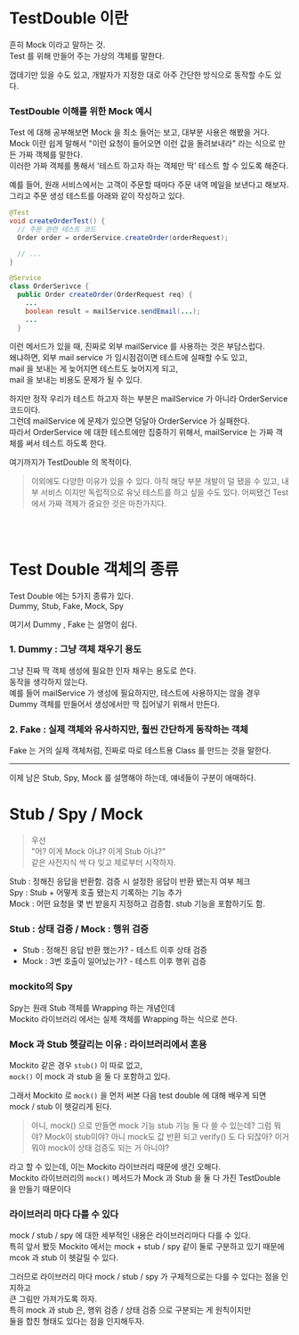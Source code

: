 # TestDouble 이란  
흔히 Mock 이라고 말하는 것.    
Test 를 위해 만들어 주는 가상의 객체를 말한다.  
  
껍데기만 있을 수도 있고, 개발자가 지정한 대로 아주 간단한 방식으로 동작할 수도 있다.  
  
### TestDouble 이해를 위한 Mock 예시    
Test 에 대해 공부해보면 Mock 을 최소 들어는 보고, 대부분 사용은 해봤을 거다.  
Mock 이란 쉽게 말해서 "이런 요청이 들어오면 이런 값을 돌려보내라" 라는 식으로 만든 가짜 객체를 말한다.  
이러한 가짜 객체를 통해서 '테스트 하고자 하는 객체만 딱' 테스트 할 수 있도록 해준다.  
  
예를 들어, 원래 서비스에서는 고객이 주문할 때마다 주문 내역 메일을 보낸다고 해보자.  
그리고 주문 생성 테스트를 아래와 같이 작성하고 있다. 
```java
@Test
void createOrderTest() {
  // 주문 관련 테스트 코드
  Order order = orderService.createOrder(orderRequest);

  // ...
}
```
```java
@Service 
class OrderSerivce {
  public Order createOrder(OrderRequest req) {
    ...
    boolean result = mailService.sendEmail(...);
    ...
  }
```
이런 메서드가 있을 때, 진짜로 외부 mailService 를 사용하는 것은 부담스럽다.    
왜냐하면, 외부 mail service 가 임시점검이면 테스트에 실패할 수도 있고,  
mail 을 보내는 게 늦어지면 테스트도 늦어지게 되고,  
mail 을 보내는 비용도 문제가 될 수 있다.  
  
하지만 정작 우리가 테스트 하고자 하는 부분은 mailService 가 아니라 OrderService 코드이다.  
그런데 mailService 에 문제가 있으면 덩달아 OrderService 가 실패한다.  
따라서 OrderService 에 대한 테스트에만 집중하기 위해서, mailService 는 가짜 객체를 써서 테스트 하도록 한다.  

여기까지가 TestDouble 의 목적이다.  
  
> 이외에도 다양한 이유가 있을 수 있다.
> 아직 해당 부분 개발이 덜 됐을 수 있고,
> 내부 서비스 이지만 독립적으로 유닛 테스트를 하고 싶을 수도 있다.
> 어찌됐건 Test 에서 가짜 객체가 중요한 것은 마찬가지다.  
  
<br><br>  
  
# Test Double 객체의 종류   
Test Double 에는 5가지 종류가 있다.    
Dummy, Stub, Fake, Mock, Spy  
  
여기서 Dummy , Fake 는 설명이 쉽다.  
  
### 1. Dummy : 그냥 객체 채우기 용도
그냥 진짜 딱 객체 생성에 필요한 인자 채우는 용도로 쓴다.  
동작을 생각하지 않는다.  
예를 들어 mailService 가 생성에 필요하지만, 테스트에 사용하지는 않을 경우  
Dummy 객체를 만들어서 생성에서만 딱 집어넣기 위해서 만든다.  
  
### 2. Fake : 실제 객체와 유사하지만, 훨씬 간단하게 동작하는 객체  
Fake 는 거의 실제 객체처럼, 진짜로 따로 테스트용 Class 를 만드는 것을 말한다.  
  
---

이제 남은 Stub, Spy, Mock 를 설명해야 하는데, 얘네들이 구분이 애매하다.  

# Stub / Spy / Mock
   
> 우선    
> "어? 이게 Mock 아냐? 이게 Stub 아냐?"   
> 같은 사전지식 싹 다 잊고 제로부터 시작하자.  
  
Stub : 정해진 응답을 반환함. 검증 시 설정한 응답이 반환 됐는지 여부 체크  
Spy : Stub + 어떻게 호출 됐는지 기록하는 기능 추가    
Mock : 어떤 요청을 몇 번 받을지 지정하고 검증함. stub 기능을 포함하기도 함.        
  
### Stub : 상태 검증 / Mock : 행위 검증
  
- Stub : 정해진 응답 반환 했는가? - 테스트 이후 상태 검증    
- Mock : 3번 호출이 일어났는가? - 테스트 이후 행위 검증  
  
### mockito의 Spy  
Spy는 원래 Stub 객체를 Wrapping 하는 개념인데   
Mockito 라이브러리 에서는 실제 객체를 Wrapping 하는 식으로 쓴다.  
  
### Mock 과 Stub 헷갈리는 이유 : 라이브러리에서 혼용  
Mockito 같은 경우 <code>stub()</code> 이 따로 없고,  
<code>mock()</code> 이 mock 과 stub 을 둘 다 포함하고 있다.    
  
그래서 Mockito 로 <code>mock()</code> 을 먼저 써본 다음 test double 에 대해 배우게 되면  
mock / stub 이 헷갈리게 된다.  
  
> 아니, mock() 으로 만들면 mock 기능 stub 기능 둘 다 쓸 수 있는데?
> 그럼 뭐야? Mock이 stub이야? 아니 mock도 값 반환 되고 verify() 도 다 되잖아?
> 이거 뭐야 mock이 상태 검증도 되는 거 아니야?
  
라고 할 수 있는데, 이는 Mockito 라이브러리 때문에 생긴 오해다.  
Mockito 라이브러리의 <code>mock()</code> 메서드가 Mock 과 Stub 을 둘 다 가진 TestDouble 을 만들기 때문이다   
    
### 라이브러리 마다 다를 수 있다    
mock / stub / spy 에 대한 세부적인 내용은 라이브러리마다 다를 수 있다.    
특히 앞서 봤듯 Mockito 에서는 mock + stub / spy 같이 둘로 구분하고 있기 때문에   
mcok 과 stub 이 헷갈릴 수 있다.    
    
그러므로 라이브러리 마다 mock / stub / spy 가 구체적으로는 다를 수 있다는 점을 인지하고   
큰 그림만 가져가도록 하자.   
특히 mock 과 stub 은, 행위 검증 / 상태 검증 으로 구분되는 게 원칙이지만   
둘을 합친 형태도 있다는 점을 인지해두자.    
